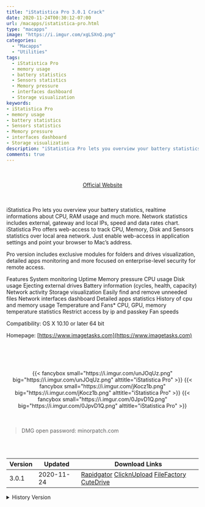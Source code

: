 ```yaml
---
title: "iStatistica Pro 3.0.1 Crack"
date: 2020-11-24T00:30:12-07:00
url: /macapps/istatistica-pro.html
type: "macapps"
image: "https://i.imgur.com/xgLSXnQ.png"
categories:
  - "Macapps"
  - "Utilities"
tags:
  - iStatistica Pro
  - memory usage
  - battery statistics
  - Sensors statistics
  - Memory pressure
  - interfaces dashboard
  - Storage visualization
keywords:
- iStatistica Pro
- memory usage
- battery statistics
- Sensors statistics
- Memory pressure
- interfaces dashboard
- Storage visualization
description: "iStatistica Pro lets you overview your battery statistics, realtime informations about CPU, RAM usage and much more. Network statistics includes external, gateway and local IPs, speed and data rates chart"
comments: true
---
```


<br/>
<br/>
<center>
<a href="https://www.imagetasks.com" target="blank"><div class="border border-blue-500 rounded-lg transition duration-500 
    ease-in-out w-48 text-lg text-blue-500 text-center px-2 hover:bg-blue-500 hover:text-white">
  Official Website 
</div></a>
</center>
<br/>
<br/>

iStatistica Pro lets you overview your battery statistics, realtime informations about CPU, RAM usage and much more. Network statistics includes external, gateway and local IPs, speed and data rates chart. iStatistica Pro offers web-access to track CPU, Memory, Disk and Sensors statistics over local area network. Just enable web-access in application settings and point your browser to Mac’s address.


Pro version includes exclusive modules for folders and drives visualization, detailed apps monitoring and more focused on enterprise-level security for remote access.



Features System monitoring Uptime Memory pressure CPU usage Disk usage Ejecting external drives Battery information (cycles, health, capacity) Network activity Storage visualization Easily find and remove unneeded files Network interfaces dashboard Detailed apps statistics History of cpu and memory usage Temperature and Fans* CPU, GPU, memory temperature statistics Restrict access by ip and passkey Fan speeds



Compatibility: OS X 10.10 or later 64 bit

Homepage: [https://www.imagetasks.com](https://www.imagetasks.com)

<br/>
<br/>
<script async src="https://pagead2.googlesyndication.com/pagead/js/adsbygoogle.js"></script>
<ins class="adsbygoogle"
     style="display:block; text-align:center;"
     data-ad-layout="in-article"
     data-ad-format="fluid"
     data-ad-client="ca-pub-8746275014476192"
     data-ad-slot="5144997159"></ins>
<script>
     (adsbygoogle = window.adsbygoogle || []).push({});
</script>
<br/>
<br/>


<center>
<div class="w-full grid grid-cols-3 flex gap-2">
{{< fancybox small="https://i.imgur.com/unJOqUz.png" big="https://i.imgur.com/unJOqUz.png" alttitle="iStatistica Pro" >}}
{{< fancybox small="https://i.imgur.com/jKocz1b.png" big="https://i.imgur.com/jKocz1b.png" alttitle="iStatistica Pro" >}}
{{< fancybox small="https://i.imgur.com/0JpvD1Q.png" big="https://i.imgur.com/0JpvD1Q.png" alttitle="iStatistica Pro" >}}
</div>
</center>

<br/>
<br/>


> DMG open password: minorpatch.com

<br/>

<br/>
<div id="history_version" class="history_version">

| Version | Updated | Download Links |
| ---- | ---- | ---- |
| 3.0.1 | 2020-11-24 | [Rapidgator](https://ouo.io/hnehz7)   [ClicknUpload](https://ouo.io/BNbfsmL)   [FileFactory](https://ouo.io/Ei7KTI)   [CuteDrive](https://ouo.io/POX7Y6) |
<details>
<summary>History Version</summary>

| Version | Updated | Download Links |
| ---- | ---- | ---- |
| 3.0 | 2020-11-12 | [Rapidgator](https://ouo.io/SArKG8)   [ClicknUpload](https://ouo.io/2GpwMPn)   [FileFactory](https://ouo.io/AM5nTC)   [CuteDrive](https://ouo.io/F6LnVi) |
| 2.1.1 | 2020-06-12 | [UsersCloud](https://ouo.io/hpTOTC)   [ClicknUpload](https://ouo.io/SvPy8B)   [FileFactory](https://ouo.io/iStB7D)   [CuteDrive](https://ouo.io/781a67) |
| 2.1 | 2020-06-10 | [UsersCloud](https://ouo.io/IHKpvC)   [ClicknUpload](https://ouo.io/n00fPT)   [FileFactory](https://ouo.io/h3SaKa3)   [CuteDrive](https://ouo.io/CcM7DSe) |
| 2.0.1 | 2020-05-31 | [UsersCloud](https://ouo.io/C0mjbrf)   [ClicknUpload](https://ouo.io/KO5cVl)   [FileFactory](https://ouo.io/NeYWmR)   [CuteDrive](https://ouo.io/qm5QpZ) |
| 2.0 | 2020-05-30 | [UsersCloud](https://ouo.io/EvYbgv)   [ClicknUpload](https://ouo.io/36UiQZ)   [FileFactory](https://ouo.io/A2rap0)   [CuteDrive](https://ouo.io/zBdcNl) |
</details>

</div>
